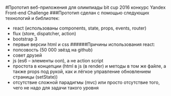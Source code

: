 #Прототип веб-приложения для олимпиады bit cup 2016 конкурс Yandex Front-end Challenge
###Прототип сделан с помощью следующих технологий и библиотек:
- react  (использованы components, state, props, events, router)
- flux (store, dispatcher, action)
- bootstrap 3
- первые версии html и css
######Причины использования react:
- попсовость (50 000 звёзд на github)
- совет друзей
- js (es6 – элементы ооп), а не action script
- простота в концепции (html в js (в render) и методы в том же файле, а также props под рукой, как и лёгкое управление обновлением страницы (setState))
- отсутствие сложной парадигмы (mvc) или просто отсутствие того, чего не надо для задачи такого уровня

